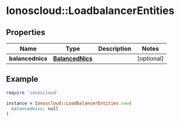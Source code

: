 # Ionoscloud::LoadbalancerEntities

## Properties

| Name | Type | Description | Notes |
| ---- | ---- | ----------- | ----- |
| **balancednics** | [**BalancedNics**](BalancedNics.md) |  | [optional] |

## Example

```ruby
require 'ionoscloud'

instance = Ionoscloud::LoadbalancerEntities.new(
  balancednics: null
)
```

